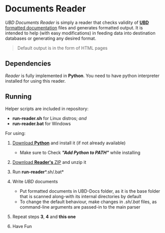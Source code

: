 # Documents Reader

*UBD Documents Reader* is simply a reader that checks validity of [**UBD** formatted documentation](https://github.com/ubrant/documents-format) files and generates formatted output. It is intended to help (with easy modifications) in feeding data into destination databases or generating any desired format.

> Default output is in the form of HTML pages

## Dependencies

*Reader* is fully implemented in **Python**. You need to have python interpreter installed for using this reader.

## Running

Helper scripts are included in repository:

  * **run-reader.sh** for Linux distros; *and*
  * **run-reader.bat** for Windows

For using:

1. [Download **Python**](https://www.python.org/downloads/) and install it (if not already available)
    - Make sure to Check ***"Add Python to PATH"*** while installing

2. [Download **Reader's** ZIP](https://github.com/ubrant/documents-reader/archive/refs/heads/main.zip) and unzip it
3. Run **run-reader***.sh/.bat*
4. Write *UBD* documents
    - Put formatted documents in UBD-Docs folder, as it is the base folder that is scanned along-with its internal directories by default
    - To change the default behaviour, make changes in *.sh/.bat* files, as command-line arguments are passed-in to the main parser
5. Repeat steps **3**, **4** and **this one**
6. Have Fun
